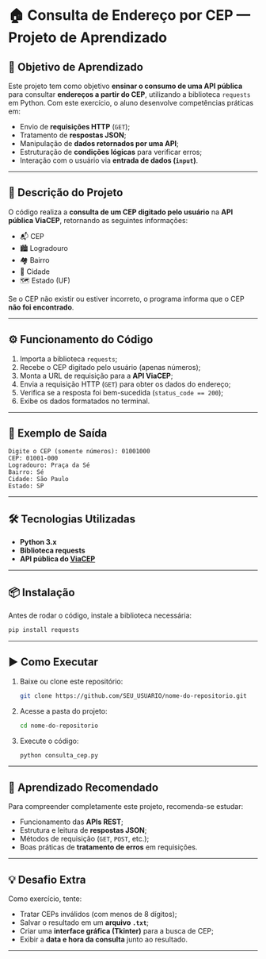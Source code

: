
# 🏠 Consulta de Endereço por CEP — Projeto de Aprendizado

## 🧠 Objetivo de Aprendizado

Este projeto tem como objetivo **ensinar o consumo de uma API pública** para consultar **endereços a partir do CEP**, utilizando a biblioteca `requests` em Python.
Com este exercício, o aluno desenvolve competências práticas em:

* Envio de **requisições HTTP** (`GET`);
* Tratamento de **respostas JSON**;
* Manipulação de **dados retornados por uma API**;
* Estruturação de **condições lógicas** para verificar erros;
* Interação com o usuário via **entrada de dados (`input`)**.

---

## 🧩 Descrição do Projeto

O código realiza a **consulta de um CEP digitado pelo usuário** na **API pública ViaCEP**, retornando as seguintes informações:

* 📬 CEP
* 🏙️ Logradouro
* 🏘️ Bairro
* 🌆 Cidade
* 🗺️ Estado (UF)

Se o CEP não existir ou estiver incorreto, o programa informa que o CEP **não foi encontrado**.

---

## ⚙️ Funcionamento do Código

1. Importa a biblioteca `requests`;
2. Recebe o CEP digitado pelo usuário (apenas números);
3. Monta a URL de requisição para a **API ViaCEP**;
4. Envia a requisição HTTP (`GET`) para obter os dados do endereço;
5. Verifica se a resposta foi bem-sucedida (`status_code == 200`);
6. Exibe os dados formatados no terminal.

---

## 🧾 Exemplo de Saída

```
Digite o CEP (somente números): 01001000
CEP: 01001-000
Logradouro: Praça da Sé
Bairro: Sé
Cidade: São Paulo
Estado: SP
```

---

## 🛠️ Tecnologias Utilizadas

* **Python 3.x**
* **Biblioteca requests**
* **API pública do [ViaCEP](https://viacep.com.br/)**

---

## 📦 Instalação

Antes de rodar o código, instale a biblioteca necessária:

```bash
pip install requests
```

---

## ▶️ Como Executar

1. Baixe ou clone este repositório:

   ```bash
   git clone https://github.com/SEU_USUARIO/nome-do-repositorio.git
   ```
2. Acesse a pasta do projeto:

   ```bash
   cd nome-do-repositorio
   ```
3. Execute o código:

   ```bash
   python consulta_cep.py
   ```

---

## 🧰 Aprendizado Recomendado

Para compreender completamente este projeto, recomenda-se estudar:

* Funcionamento das **APIs REST**;
* Estrutura e leitura de **respostas JSON**;
* Métodos de requisição (`GET`, `POST`, etc.);
* Boas práticas de **tratamento de erros** em requisições.

---

## 💡 Desafio Extra

Como exercício, tente:

* Tratar CEPs inválidos (com menos de 8 dígitos);
* Salvar o resultado em um **arquivo `.txt`**;
* Criar uma **interface gráfica (Tkinter)** para a busca de CEP;
* Exibir a **data e hora da consulta** junto ao resultado.

---


